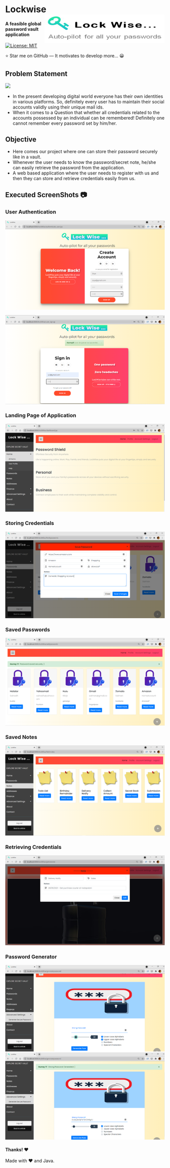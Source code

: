 # Lockwise    <img align="right" src="https://github.com/Sakthi299/java_lockwise/blob/main/snapshots/logo.JPG?raw=true" width="380" height="90"/>
#### A feasible global password vault application
[![License: MIT](https://img.shields.io/badge/License-MIT-yellow.svg)](https://opensource.org/licenses/MIT)

:star: Star me on GitHub — It motivates to develop more... 😀 

## Problem Statement
![](https://img.shields.io/badge/-Security_by_Obscurity_is_not_that_good-blue?style=for-the-badge)
* In the present developing digital world everyone has their own identities in various platforms. So, definitely every user has to maintain their social accounts validly using their unique mail ids. 
* When it comes to a Question that whether all credentials related to the accounts possessed by an individual can be remembered! Definitely one cannot remember every password set by him/her.

## Objective 
* Here comes our project where one can store their password securely like in a vault. 
* Whenever the user needs to know the password/secret note, he/she can easily retrieve the password from the application. 
* A web based application where the user needs to register with us and then they can store and retrieve credentials easily from us.


## Executed ScreenShots :camera:

### User Authentication
![Login_Page](https://github.com/Sakthi299/java_lockwise/blob/main/snapshots/lockwise1.png?raw=true)

![SignUp Page](https://github.com/Sakthi299/java_lockwise/blob/main/snapshots/signup.png?raw=true)

### Landing Page of Application
![Landing Page](https://github.com/Sakthi299/java_lockwise/blob/main/snapshots/home.png?raw=true)

### Storing Credentials
![Store Passwords](https://github.com/Sakthi299/java_lockwise/blob/main/snapshots/passwordsave.png?raw=true)

### Saved Passwords
![Passwords](https://github.com/Sakthi299/java_lockwise/blob/main/snapshots/passw1.png?raw=true)

### Saved Notes
![Notes](https://github.com/Sakthi299/java_lockwise/blob/main/snapshots/password.png?raw=true)

### Retrieving Credentials
![Show Notes](https://github.com/Sakthi299/java_lockwise/blob/main/snapshots/notes.png?raw=true)

### Password Generator
![Generate Password](https://github.com/Sakthi299/java_lockwise/blob/main/snapshots/pass1.png?raw=true)
![Generated Password](https://github.com/Sakthi299/java_lockwise/blob/main/snapshots/pass2.png?raw=true)

#### Thanks! :heart:

Made with :heart: and Java.
